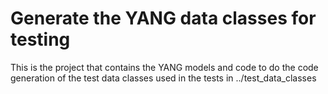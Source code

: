 # Generate the YANG data classes for testing

This is the project that contains the YANG models and code to do the code
generation of the test data classes used in the tests in ../test_data_classes
